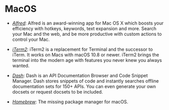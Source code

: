 # MacOS

* *[Alfred](http://alfredapp.com/)*: Alfred is an award-winning app for Mac OS X which boosts your efficiency with hotkeys, keywords, text expansion and more. Search your Mac and the web, and be more productive with custom actions to control your Mac.

* *[iTerm2](https://www.iterm2.com/)*: iTerm2 is a replacement for Terminal and the successor to iTerm. It works on Macs with macOS 10.8 or newer. iTerm2 brings the terminal into the modern age with features you never knew you always wanted.

* *[Dash](https://kapeli.com/dash)*: Dash is an API Documentation Browser and Code Snippet Manager. Dash stores snippets of code and instantly searches offline documentation sets for 150+ APIs. You can even generate your own docsets or request docsets to be included.

* *[Homebrew](https://brew.sh/)*: The missing package manager for macOS.